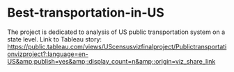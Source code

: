 # Best-transportation-in-US
The project is dedicated to analysis of US public transportation system on a state level. Link to Tableau story: https://public.tableau.com/views/UScensusvizfinalproject/Publictransportationvizproject?:language=en-US&amp;publish=yes&amp;:display_count=n&amp;:origin=viz_share_link
